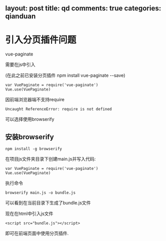 layout: post
title: qd
comments: true
categories: qianduan
---

# 引入分页插件问题

vue-paginate

需要在js中引入

(在此之前已安装分页插件 npm install vue-paginate --save)

	var VuePaginate = require('vue-paginate')
	Vue.use(VuePaginate)

因前端浏览器端不支持require

	Uncaught ReferenceError: require is not defined

可以选择使用browserify

## 安装browserify

	npm install -g browserify

在项目js文件夹目录下创建main.js并写入代码:

	var VuePaginate = require('vue-paginate')
	Vue.use(VuePaginate)

执行命令

	browserify main.js -o bundle.js

可以看到在当前目录下生成了bundle.js文件

现在在html中引入js文件

	<script src="bundle.js"></script>

即可在前端页面中使用分页插件.